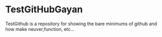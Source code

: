 # TestGitHubGayan
TestGithub is a repository for showing the bare minimums of github and how make neuver,function, etc...
